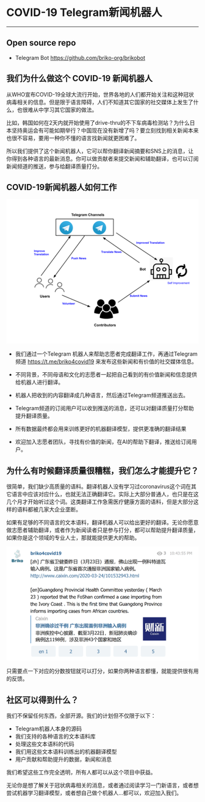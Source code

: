# COVID-19 Telegram新闻机器人
----------
## Open source repo

* Telegram Bot https://github.com/briko-org/brikobot

## 我们为什么做这个 COVID-19 新闻机器人

从WHO宣布COVID-19全球大流行开始，世界各地的人们都开始关注和这种冠状病毒相关的信息。但是限于语言障碍，人们不知道其它国家的社交媒体上发生了什么，也很难从中学习其它国家的做法。

比如，韩国如何在2天内就开始使用了drive-thru的不下车病毒检测站？为什么日本坚持奥运会有可能如期举行？中国现在没有新增了吗？要立刻找到相关新闻本来也很不容易，要用一种你不懂的语言找新闻就更困难了。

所以我们提供了这个新闻机器人，它可以帮你翻译新闻摘要和SNS上的消息，让你得到各种语言的最新消息。你可以做贡献者来提交新闻和辅助翻译，也可以订阅新闻频道的推送，参与给翻译质量打分。

## COVID-19新闻机器人如何工作

![](./Telegram_bot_1.png)

* 我们通过一个Telegram 机器人来帮助志愿者完成翻译工作，再通过Telegram频道 https://t.me/briko4covid19 来发布这些新闻和有价值的社交媒体信息。

* 不同背景，不同母语和文化的志愿者一起把自己看到的有价值新闻和信息提供给机器人进行翻译。 

* 机器人把收到的内容翻译成几种语言，然后通过Telegram频道推送出去。

* Telegram频道的订阅用户可以收到推送的消息，还可以对翻译质量打分帮助提升翻译质量。

* 所有数据最终都会用来训练更好的机器翻译模型，提供更准确的翻译结果

* 欢迎加入志愿者团队，寻找有价值的新闻，在AI的帮助下翻译，推送给订阅用户。

## 为什么有时候翻译质量很糟糕，我们怎么才能提升它？

很简单，我们缺少高质量的语料。翻译机器人没有学习过coronavirus这个词在其它语言中应该对应什么，也就无法正确翻译它。实际上大部分普通人，也只是在这几个月才开始听过这个词。这类翻译工作急需医疗健康方面的语料，但是大部分这样的语料都被几家大企业垄断。

如果有足够的不同语言的文本语料，翻译机器人可以给出更好的翻译。无论你愿意做志愿者辅助翻译，或者作为新闻读者只是参与打分，都可以帮助提升翻译质量，如果你是这个领域的专业人士，那就能提供更大的帮助。


![](./Telegram_bot_2.png)

只需要点一下对应的分数按钮就可以打分，如果你两种语言都懂，就能提供很有用的反馈。

## 社区可以得到什么？

我们不保留任何东西，全部开源。我们的计划但不仅限于以下：

* Telegram机器人本身的源码
* 我们支持的各种语言的文本语料库
* 处理这些文本语料的代码
* 我们用这些文本语料训练出的机器翻译模型
* 用户贡献和帮助提升的数据，新闻和消息

我们希望这些工作完全透明，所有人都可以从这个项目中获益。

无论你是想了解关于冠状病毒相关的消息，或者通过阅读学习一门新语言，或者想尝试机器学习翻译模型，或者想自己做个机器人…都可以，欢迎加入我们。
